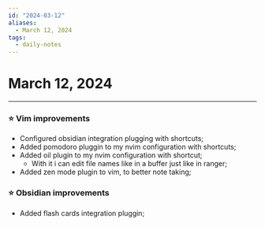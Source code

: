 ```yaml
---
id: "2024-03-12"
aliases:
  - March 12, 2024
tags:
  - daily-notes
---
```


# March 12, 2024

---

### ⭐️ Vim improvements

- Configured obsidian integration plugging with shortcuts;
- Added pomodoro pluggin to my nvim configuration with shortcuts;
- Added oil plugin to my nvim configuration with shortcut;
  - With it i can edit file names like in a buffer just like in ranger;
- Added zen mode plugin to vim, to better note taking;

### ⭐️ Obsidian improvements

- Added flash cards integration pluggin;
